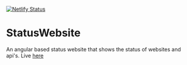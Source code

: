 [![Netlify Status](https://api.netlify.com/api/v1/badges/58e8b2c2-9339-4c30-85b0-cd945bc8fba9/deploy-status)](https://app.netlify.com/sites/snazzy-torte-f3542f/deploys)
# StatusWebsite

An angular based status website that shows the status of websites and api's. Live [here](https://status.oyintare.dev/)
